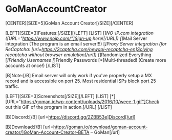 # GoManAccountCreator

[CENTER][SIZE=5]GoMan Account Creator[/SIZE][/CENTER]

[LEFT][SIZE=3]Features:[/SIZE][/LEFT]
[LIST]
[*]NO-IP.com integration ([URL="https://www.noip.com/"]Sign-up here![/URL])
[*]Mail Server integration (The program is an email server!!!)
[*]Proxy Server integration (for ReCaptcha: [url=https://2captcha.com/newapi-recaptcha-en]Solving recaptcha without browser emulation[/url])
[*]Randomized Everything
[*]Friendly Usernames
[*]Friendly Passwords
[*]Multi-threaded! (Create more accounts at once!)
[/LIST]

[B]Note:[/B] Email server will only work if you've properly setup a MX record and is accessible on port 25.  Most residential ISPs block port 25 traffic.

[LEFT][SIZE=3]Screenshots[/SIZE][/LEFT]
[LIST]
[*][URL="https://goman.io/wp-content/uploads/2016/10/weee-1.gif"]Check out this GIF of the program in action.[/URL]
[/LIST]

[B]Discord:[/B] [url=https://discord.gg/2ZBB53e]Discord[/url]

[B]Download:[/B] [url=https://goman.io/download/goman-account-creator/]GoMan-Account-Creator-BETA – GoMan[/url]
